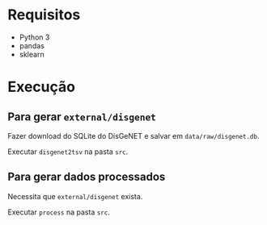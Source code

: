 # Requisitos

* Python 3
* pandas
* sklearn

# Execução

## Para gerar `external/disgenet`

Fazer download do SQLite do DisGeNET e salvar em `data/raw/disgenet.db`.

Executar `disgenet2tsv` na pasta `src`.

## Para gerar dados processados

Necessita que `external/disgenet` exista.

Executar `process` na pasta `src`.
